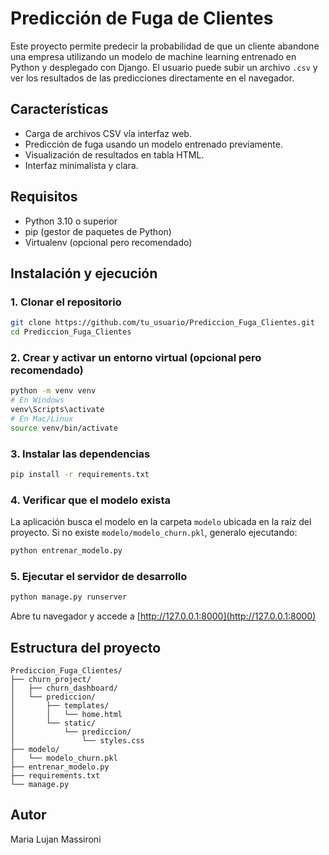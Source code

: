 
# Predicción de Fuga de Clientes

Este proyecto permite predecir la probabilidad de que un cliente abandone una empresa utilizando un modelo de machine learning entrenado en Python y desplegado con Django. El usuario puede subir un archivo `.csv` y ver los resultados de las predicciones directamente en el navegador.

## Características

- Carga de archivos CSV vía interfaz web.
- Predicción de fuga usando un modelo entrenado previamente.
- Visualización de resultados en tabla HTML.
- Interfaz minimalista y clara.

## Requisitos

- Python 3.10 o superior
- pip (gestor de paquetes de Python)
- Virtualenv (opcional pero recomendado)

## Instalación y ejecución

### 1. Clonar el repositorio

```bash
git clone https://github.com/tu_usuario/Prediccion_Fuga_Clientes.git
cd Prediccion_Fuga_Clientes
```

### 2. Crear y activar un entorno virtual (opcional pero recomendado)

```bash
python -m venv venv
# En Windows
venv\Scripts\activate
# En Mac/Linux
source venv/bin/activate
```

### 3. Instalar las dependencias

```bash
pip install -r requirements.txt
```

### 4. Verificar que el modelo exista

La aplicación busca el modelo en la carpeta `modelo` ubicada en la raíz del proyecto. Si no existe `modelo/modelo_churn.pkl`, generalo ejecutando:

```bash
python entrenar_modelo.py
```

### 5. Ejecutar el servidor de desarrollo

```bash
python manage.py runserver
```

Abre tu navegador y accede a [http://127.0.0.1:8000](http://127.0.0.1:8000)

## Estructura del proyecto

```
Prediccion_Fuga_Clientes/
├── churn_project/
│   ├── churn_dashboard/
│   └── prediccion/
│       ├── templates/
│       │   └── home.html
│       └── static/
│           └── prediccion/
│               └── styles.css
├── modelo/
│   └── modelo_churn.pkl
├── entrenar_modelo.py
├── requirements.txt
└── manage.py
```

## Autor

Maria Lujan Massironi 
